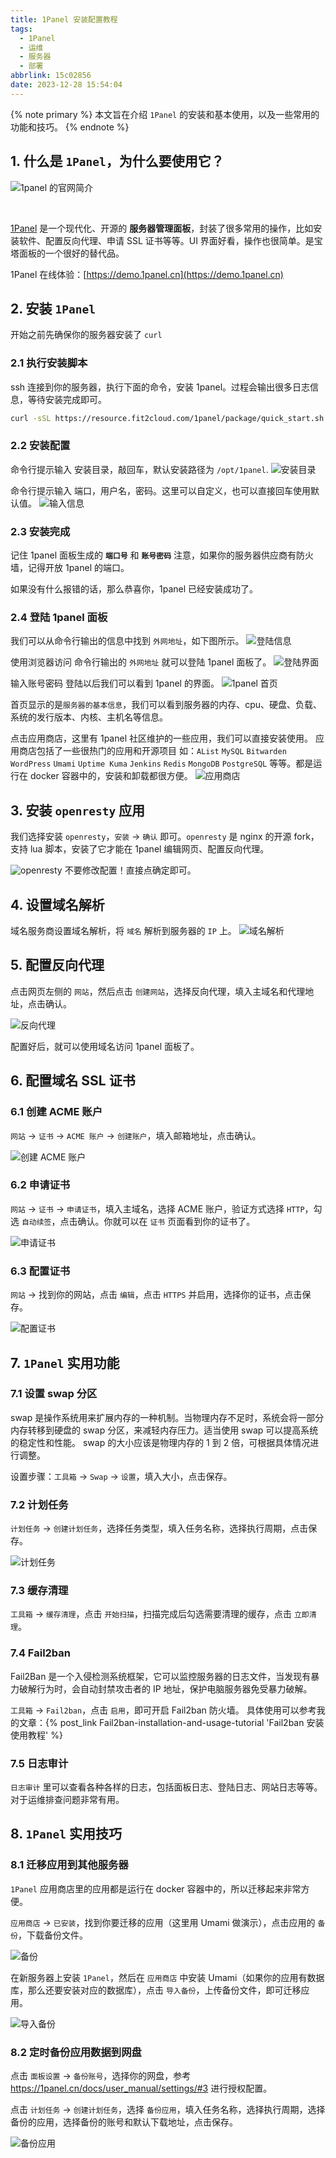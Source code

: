 ```yaml
---
title: 1Panel 安装配置教程
tags:
  - 1Panel
  - 运维
  - 服务器
  - 部署
abbrlink: 15c02856
date: 2023-12-28 15:54:04
---
```


{% note primary %}
本文旨在介绍 `1Panel` 的安装和基本使用，以及一些常用的功能和技巧。
{% endnote %}

## 1. 什么是 `1Panel`，为什么要使用它？


![1panel 的官网简介](https://pic4.zhimg.com/80/v2-d303c292b709c8702e3537ed161009d7_1440w.webp)

<br>

[1Panel](https://github.com/1Panel-dev/1Panel) 是一个现代化、开源的 **服务器管理面板**，封装了很多常用的操作，比如安装软件、配置反向代理、申请 SSL 证书等等。UI 界面好看，操作也很简单。是宝塔面板的一个很好的替代品。

1Panel 在线体验：[https://demo.1panel.cn](https://demo.1panel.cn)

## 2. 安装 `1Panel` 

开始之前先确保你的服务器安装了 `curl`

### 2.1 执行安装脚本

ssh 连接到你的服务器，执行下面的命令，安装 1panel。过程会输出很多日志信息，等待安装完成即可。
```bash
curl -sSL https://resource.fit2cloud.com/1panel/package/quick_start.sh -o quick_start.sh && sudo bash quick_start.sh
```
### 2.2 安装配置
命令行提示输入 安装目录，敲回车，默认安装路径为 `/opt/1panel`.
![安装目录](https://pic4.zhimg.com/80/v2-eb429def76fbfb36e4f687b775943eeb_1440w.webp)

命令行提示输入 端口，用户名，密码。这里可以自定义，也可以直接回车使用默认值。
![输入信息](https://pic2.zhimg.com/80/v2-5b8e8453a01ec99e11d39690bfb4b469_1440w.webp)

### 2.3 安装完成
记住 1panel 面板生成的 **`端口号`** 和 **`账号密码`**
注意，如果你的服务器供应商有防火墙，记得开放 1panel 的端口。

如果没有什么报错的话，那么恭喜你，1panel 已经安装成功了。

### 2.4 登陆 1panel 面板
我们可以从命令行输出的信息中找到 `外网地址`，如下图所示。
![登陆信息](https://pic2.zhimg.com/80/v2-1a55a84f560aac043c1e43623cf08739_1440w.webp)

使用浏览器访问 命令行输出的 `外网地址` 就可以登陆 1panel 面板了。
![登陆界面](https://pic4.zhimg.com/80/v2-8805f288fd97f192d0ac30e389079043_1440w.webp)

输入账号密码 登陆以后我们可以看到 1panel 的界面。
![1panel 首页](https://pic1.zhimg.com/80/v2-b9b93ab5e5ec5c6a7fecade5b617dec4_1440w.webp)

首页显示的是`服务器的基本信息`，我们可以看到服务器的内存、cpu、硬盘、负载、系统的发行版本、内核、主机名等信息。

点击应用商店，这里有 1panel 社区维护的一些应用，我们可以直接安装使用。
应用商店包括了一些很热门的应用和开源项目 如：`AList` `MySQL` `Bitwarden` `WordPress` `Umami` `Uptime Kuma` `Jenkins` `Redis` `MongoDB` `PostgreSQL` 等等。都是运行在 docker 容器中的，安装和卸载都很方便。
![应用商店](https://pic2.zhimg.com/80/v2-23de72dbdaaccb84c8b6e40b83c6a159_1440w.webp)

## 3. 安装 `openresty` 应用

我们选择安装 `openresty`，`安装` -> `确认` 即可。`openresty` 是 nginx 的开源 fork，支持 lua 脚本，安装了它才能在 1panel 编辑网页、配置反向代理。

![openresty](https://pic1.zhimg.com/80/v2-3ec6423285e4bf9ec5c94c948aea4bb8_1440w.webp)
不要修改配置！直接点确定即可。

## 4. 设置域名解析
域名服务商设置域名解析，将 `域名` 解析到服务器的 `IP` 上。
![域名解析](https://pic3.zhimg.com/80/v2-319ce2637512c2c64b7f64136d60b8ca_1440w.webp)

## 5. 配置反向代理
点击网页左侧的 `网站`，然后点击 `创建网站`，选择反向代理，填入主域名和代理地址，点击确认。

![反向代理](https://pic3.zhimg.com/80/v2-fb495404d4641ff7a789dec2c45225c2_1440w.webp)

配置好后，就可以使用域名访问 1panel 面板了。

## 6. 配置域名 SSL 证书

### 6.1 创建 ACME 账户

`网站` -> `证书` -> `ACME 账户` -> `创建账户`，填入邮箱地址，点击确认。

![创建 ACME 账户](https://pic3.zhimg.com/80/v2-0eddfef77e614c09f57ca8e9b32992c6_1440w.webp)

### 6.2 申请证书

`网站` -> `证书` -> `申请证书`，填入主域名，选择 ACME 账户，验证方式选择 `HTTP`，勾选 `自动续签`，点击确认。你就可以在 `证书` 页面看到你的证书了。

![申请证书](https://pic4.zhimg.com/80/v2-a41668e2d037b4d107e2cf7c3912ccd3_1440w.webp)

### 6.3 配置证书

`网站` -> 找到你的网站，点击 `编辑`，点击 `HTTPS` 并启用，选择你的证书，点击保存。

![配置证书](https://pic1.zhimg.com/80/v2-bdcaa006f53c65672ad3358285e13f74_1440w.webp)

## 7. `1Panel` 实用功能

### 7.1 设置 swap 分区

swap 是操作系统用来扩展内存的一种机制。当物理内存不足时，系统会将一部分内存转移到硬盘的 swap 分区，来减轻内存压力。适当使用 swap 可以提高系统的稳定性和性能。
swap 的大小应该是物理内存的 1 到 2 倍，可根据具体情况进行调整。

设置步骤：`工具箱` -> `Swap` -> `设置`，填入大小，点击保存。

### 7.2 计划任务

`计划任务` -> `创建计划任务`，选择任务类型，填入任务名称，选择执行周期，点击保存。

![计划任务](https://pic2.zhimg.com/80/v2-4ff9f3333ef8aa450b67b44c71082bed_1440w.webp)

### 7.3 缓存清理

`工具箱` -> `缓存清理`，点击 `开始扫描`，扫描完成后勾选需要清理的缓存，点击 `立即清理`。

### 7.4 Fail2ban

Fail2Ban 是一个入侵检测系统框架，它可以监控服务器的日志文件，当发现有暴力破解行为时，会自动封禁攻击者的 IP 地址，保护电脑服务器免受暴力破解。

`工具箱` -> `Fail2ban`，点击 `启用`，即可开启 Fail2ban 防火墙。
具体使用可以参考我的文章：{% post_link Fail2ban-installation-and-usage-tutorial 'Fail2ban 安装使用教程' %}

### 7.5 日志审计

`日志审计` 里可以查看各种各样的日志，包括面板日志、登陆日志、网站日志等等。对于运维排查问题非常有用。

## 8. `1Panel` 实用技巧

### 8.1 迁移应用到其他服务器

`1Panel` 应用商店里的应用都是运行在 docker 容器中的，所以迁移起来非常方便。

`应用商店` -> `已安装`，找到你要迁移的应用（这里用 Umami 做演示），点击应用的 `备份`，下载备份文件。

![备份](https://pic3.zhimg.com/80/v2-4ad83be329003e8f755b4f02000c131a_1440w.webp)

在新服务器上安装 `1Panel`，然后在 `应用商店` 中安装 Umami（如果你的应用有数据库，那么还要安装对应的数据库），点击 `导入备份`，上传备份文件，即可迁移应用。

![导入备份](https://pic2.zhimg.com/80/v2-7ca4b40e8752c742b868261b856284e5_1440w.webp)

### 8.2 定时备份应用数据到网盘

点击 `面板设置` -> `备份账号`，选择你的网盘，参考 https://1panel.cn/docs/user_manual/settings/#3 进行授权配置。

点击 `计划任务` -> `创建计划任务`，选择 `备份应用`，填入任务名称，选择执行周期，选择备份的应用，选择备份的账号和默认下载地址，点击保存。

![备份应用](https://pic1.zhimg.com/80/v2-e61e3b7b91f2528b3a0444937b1260e4_1440w.webp)
